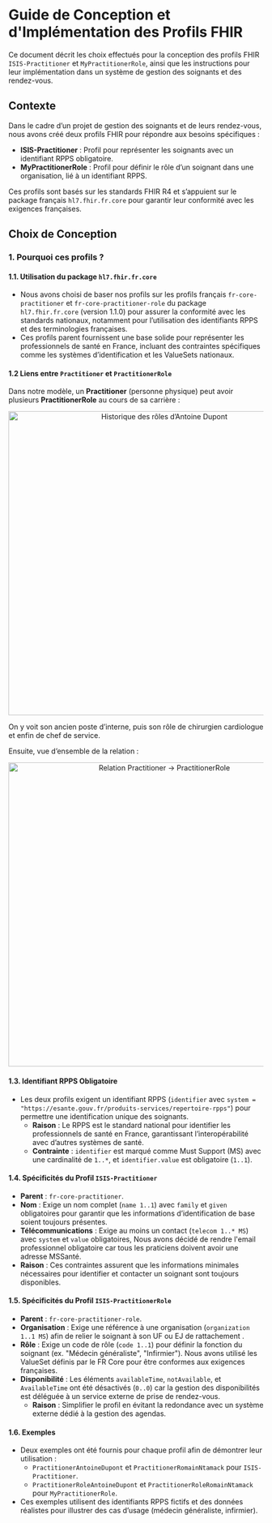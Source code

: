 # Guide de Conception et d'Implémentation des Profils FHIR

Ce document décrit les choix effectués pour la conception des profils FHIR `ISIS-Practitioner` et `MyPractitionerRole`, ainsi que les instructions pour leur implémentation dans un système de gestion des soignants et des rendez-vous.

## Contexte

Dans le cadre d’un projet de gestion des soignants et de leurs rendez-vous, nous avons créé deux profils FHIR pour répondre aux besoins spécifiques :

- **ISIS-Practitioner** : Profil pour représenter les soignants avec un identifiant RPPS obligatoire.
- **MyPractitionerRole** : Profil pour définir le rôle d’un soignant dans une organisation, lié à un identifiant RPPS.

Ces profils sont basés sur les standards FHIR R4 et s’appuient sur le package français `hl7.fhir.fr.core` pour garantir leur conformité avec les exigences françaises.

## Choix de Conception

### 1. Pourquoi ces profils ?

#### 1.1. Utilisation du package `hl7.fhir.fr.core`

- Nous avons choisi de baser nos profils sur les profils français `fr-core-practitioner` et `fr-core-practitioner-role` du package `hl7.fhir.fr.core` (version 1.1.0) pour assurer la conformité avec les standards nationaux, notamment pour l’utilisation des identifiants RPPS et des terminologies françaises.
- Ces profils parent fournissent une base solide pour représenter les professionnels de santé en France, incluant des contraintes spécifiques comme les systèmes d’identification et les ValueSets nationaux.

#### 1.2 Liens entre `Practitioner` et `PractitionerRole`


Dans notre modèle, un **Practitioner** (personne physique) peut avoir plusieurs **PractitionerRole** au cours de sa carrière :
<div style="text-align: center;">
  <img src="./exLienPrac.png" alt="Historique des rôles d’Antoine Dupont" style="display: block; margin: 0 auto; width: 600px;">
</div>

<p>On y voit son ancien poste d’interne, puis son rôle de chirurgien cardiologue et enfin de chef de service.</p>

<p>Ensuite, vue d’ensemble de la relation :</p>

<div style="text-align: center;">
  <img src="./lienPrac.png" alt="Relation Practitioner → PractitionerRole" style="display: block; margin: 0 auto; width: 600px;">
</div>

#### 1.3. Identifiant RPPS Obligatoire

- Les deux profils exigent un identifiant RPPS (`identifier` avec `system = "https://esante.gouv.fr/produits-services/repertoire-rpps"`) pour permettre une identification unique des soignants.
  - **Raison** : Le RPPS est le standard national pour identifier les professionnels de santé en France, garantissant l’interopérabilité avec d’autres systèmes de santé.
  - **Contrainte** : `identifier` est marqué comme Must Support (MS) avec une cardinalité de `1..*`, et `identifier.value` est obligatoire (`1..1`).

#### 1.4. Spécificités du Profil `ISIS-Practitioner`

- **Parent** : `fr-core-practitioner`.
- **Nom** : Exige un nom complet (`name 1..1`) avec `family` et `given` obligatoires pour garantir que les informations d’identification de base soient toujours présentes.
- **Télécommunications** : Exige au moins un contact (`telecom 1..* MS`) avec `system` et `value` obligatoires, Nous avons décidé de rendre l'email professionnel obligatoire car tous les praticiens doivent avoir une adresse MSSanté.
- **Raison** : Ces contraintes assurent que les informations minimales nécessaires pour identifier et contacter un soignant sont toujours disponibles.

#### 1.5. Spécificités du Profil `ISIS-PractitionerRole`

- **Parent** : `fr-core-practitioner-role`.
- **Organisation** : Exige une référence à une organisation (`organization 1..1 MS`)  afin de relier le soignant à son UF ou EJ de rattachement 
.
- **Rôle** : Exige un code de rôle (`code 1..1`) pour définir la fonction du soignant (ex. "Médecin généraliste", "Infirmier"). Nous avons utilisé les ValueSet définis par le FR Core pour être conformes aux exigences françaises. 
- **Disponibilité** : Les éléments `availableTime`, `notAvailable`, et `AvailableTime` ont été désactivés (`0..0`) car la gestion des disponibilités est déléguée à un service externe de prise de rendez-vous.
  - **Raison** : Simplifier le profil en évitant la redondance avec un système externe dédié à la gestion des agendas.

#### 1.6. Exemples

- Deux exemples ont été fournis pour chaque profil afin de démontrer leur utilisation :
  - `PractitionerAntoineDupont` et `PractitionerRomainNtamack` pour `ISIS-Practitioner`.
  - `PractitionerRoleAntoineDupont` et `PractitionerRoleRomainNtamack` pour `MyPractitionerRole`.
- Ces exemples utilisent des identifiants RPPS fictifs et des données réalistes pour illustrer des cas d’usage (médecin généraliste, infirmier).

